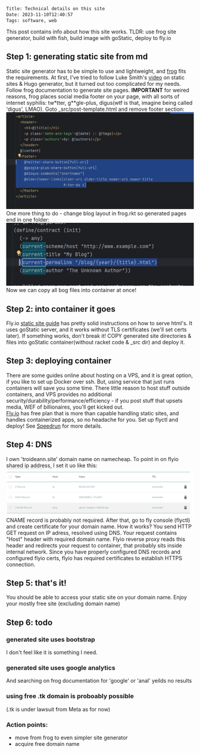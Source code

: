     Title: Technical details on this site
    Date: 2023-11-10T12:40:57
    Tags: software, web

This post contains info about how this site works.
TLDR: use frog site generator, build with fish, build image with goStatic, deploy to fly.io

<!-- more -->

## Step 1: generating static site from md
Static site generator has to be simple to use and lightweight, and [frog](https://docs.racket-lang.org/frog/index.html) fits the requirements. At first, I've tried to follow Luke Smith's [video](https://www.youtube.com/watch?v=ZFL09qhKi5I) on static sites & Hugo generator, but it turned out too complicated for my needs.\
Follow frog documentation to generate site pages. **IMPORTANT** for weired reasons, frog places social media footer on your page, with all sorts of internet syphilis: tw*tter, g**gle-plus, digus(wtf is that, imagine being called 'digus', LMAO). Goto _src/post-template.html and remove footer section:
![img.png](../../img/remove-social-from-footer-template.png)
One more thing to do - change blog layout in frog.rkt so generated pages end in one folder:
![img.png](../../img/frog-blog-folder-config.png)
Now we can copy all bog files into container at once!

## Step 2: into container it goes
Fly.io [static site guide](https://fly.io/docs/languages-and-frameworks/static/) has pretty solid instructions on how to serve html's. It uses goStatic server, and it works without TLS certificates (we'll set certs later). If something works, don't break it! COPY generated site directories & files into goStatic container(without racket code & _src dir) and deploy it. 

## Step 3: deploying container
There are some guides online about hosting on a VPS, and it is great option, if you like to set up Docker over ssh. But, using service that just runs containers will save you some time. There little reason to host stuff outside containers, and VPS provides no additional security/durability/performance/efficiency - if you post stuff that upsets media, WEF of billionaires, you'll get kicked out. \
[Fly.io](https://fly.io/docs/about/pricing/) has free plan that is more than capable handling static sites, and handles containerized apps, so no headache for you. Set up flyctl and deploy! See [Speedrun](https://fly.io/docs/speedrun/) for more details.

## Step 4: DNS
I own 'troideann.site' domain name on namecheap. To point in on flyio shared ip address, I set it uo like this: ![img.png](../../img/namecheap-to-flyio-domain-config.png)
CNAME record is probably not required. After that, go to fly console (flyctl) and create certificate for your domain name.
How it works? You send HTTP GET request on IP adress, resolved using DNS. Your request contains "Host" header with required domain name. Flyio reverse proxy reads this header and  redirects your request to container, that probably sits inside internal network. Since you have properly configured DNS records and configured flyio certs, flyio has required certificates to establish HTTPS connection.

## Step 5: that's it!
You should be able to access your static site on your domain name. Enjoy your mostly free site (excluding domain name)

## Step 6: todo
### generated site uses bootstrap
I don't feel like it is something I need.
### generated site uses google analytics
And searching on frog documentation for 'google' or 'anal' yeilds no results
### using free .tk domain is proboably possible
(.tk is under lawsuit from Meta as for now)

### Action points: 
- move from frog to even simpler site generator
- acquire free domain name
